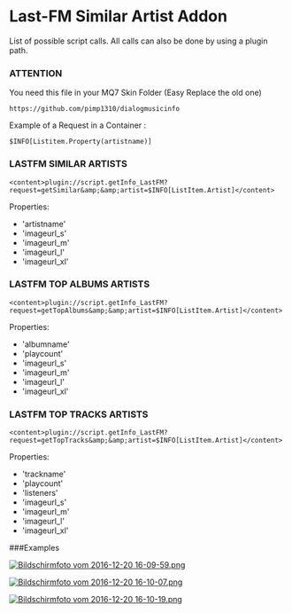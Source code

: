 # Last-FM Similar Artist Addon


List of possible script calls.
All calls can also be done by using a plugin path.

### ATTENTION

You need this file in your MQ7 Skin Folder (Easy Replace the old one)
```
https://github.com/pimp1310/dialogmusicinfo
```


Example of a Request in a Container :
```
$INFO[Listitem.Property(artistname)]
```


### LASTFM SIMILAR ARTISTS
```
<content>plugin://script.getInfo_LastFM?request=getSimilar&amp;&amp;artist=$INFO[ListItem.Artist]</content>
```
Properties:
   
- 'artistname'
- 'imageurl_s'
- 'imageurl_m'
- 'imageurl_l'
- 'imageurl_xl'
	
	


### LASTFM TOP ALBUMS ARTISTS
```
<content>plugin://script.getInfo_LastFM?request=getTopAlbums&amp;&amp;artist=$INFO[ListItem.Artist]</content>
```
Properties:

- 'albumname'
- 'playcount'
- 'imageurl_s'
- 'imageurl_m'
- 'imageurl_l'
- 'imageurl_xl'


### LASTFM TOP TRACKS ARTISTS
```
<content>plugin://script.getInfo_LastFM?request=getTopTracks&amp;&amp;artist=$INFO[ListItem.Artist]</content>
```
Properties:

- 'trackname'
- 'playcount'
- 'listeners'
- 'imageurl_s'
- 'imageurl_m'
- 'imageurl_l'
- 'imageurl_xl'


###Examples

[![Bildschirmfoto vom 2016-12-20 16-09-59.png](https://s28.postimg.org/fdpgcmcgt/Bildschirmfoto_vom_2016_12_20_16_09_59.png)](https://postimg.org/image/nvywgyizd/)

[![Bildschirmfoto vom 2016-12-20 16-10-07.png](https://s23.postimg.org/cblzgeadn/Bildschirmfoto_vom_2016_12_20_16_10_07.png)](https://postimg.org/image/rkbwu641z/)

[![Bildschirmfoto vom 2016-12-20 16-10-19.png](https://s30.postimg.org/b0olz64nl/Bildschirmfoto_vom_2016_12_20_16_10_19.png)](https://postimg.org/image/cfq6nw5ql/)




